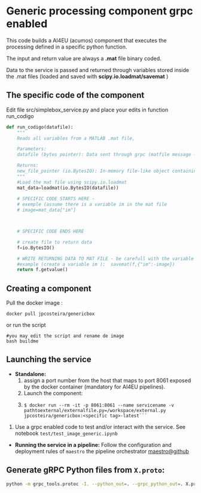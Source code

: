 # Generic processing component grpc enabled
This code builds a AI4EU (acumos) component that executes the processing defined in a specific python function.

The input and return value are always a **.mat** file binary coded. 

Data to the service is passed and returned through variables stored inside the .mat files (loaded and saved with **scipy.io.loadmat/savemat** )
## The specific code of the component
Edit file src/simplebox_service.py and place your edits in function run_codigo

```python 
def run_codigo(datafile):
    """
    Reads all variables from a MATLAB .mat file,

    Parameters:
    datafile (bytes pointer): Data sent through grpc (matfile message - data field)

    Returns:
    new_file_pointer (io.BytesIO): In-memory file-like object containing the output in a .mat file.
    """
    #Load the mat file using scipy.io.loadmat
    mat_data=loadmat(io.BytesIO(datafile))
    
    # SPECIFIC CODE STARTS HERE - 
    # exemple (assume there is a variable im in the mat file
    # image=mat_data["im"]



    # SPECIFIC CODE ENDS HERE

    # create file to return data
    f=io.BytesIO()

    # WRITE RETURNING DATA TO MAT FILE - be carefull with the variable naming
    #example (create a variable im ):  savemat(f,{"im":-image})
    return f.getvalue()
```

## Creating a component
Pull the docker image :
```shell
docker pull jpcosteira/genericbox
```
or run the script  
```shell
#you may edit the script and rename de image
bash buildme
```

## Launching the service
* **Standalone:** 
  1. assign a port number from the host that maps to port 8061 exposed by the docker container (mandatory for AI4EU pipelines).
  1. Launch the component: 
  1. ```shell
     $ docker run --rm -it -p 8061:8061 --name servicename -v pathtoexternal/externalfile.py=/workspace/external.py jpcosteira/genericbox:<specific tag>-latest```
 1. Use a grpc enabled code to test and/or interact with the service. See notebook ```test/test_image_generic.ipynb```

* **Running the service in a pipeline:** Follow the configuration and deployment rules of ```maestro``` the pipeline orchestrator [maestro@github](https://github.com/jpcosteira/maestro)


## Generate gRPC Python files from `X.proto`:

```bash
python -m grpc_tools.protoc -I. --python_out=. --grpc_python_out=. X.proto
```
